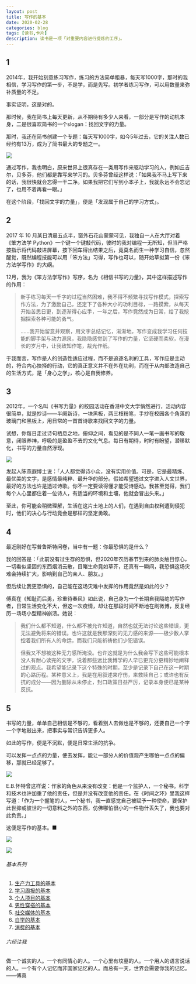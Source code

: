 ```yaml
---
layout: post
title: 写作的基本
date: 2020-02-28
categories: blog
tags: [读书,卡片]
description: 读书是一项「对重要内容进行提炼的工序」。
---
```


## 1  

2014年，我开始刻意练习写作，练习的方法简单粗暴，每天写1000字，那时的我相信，学习写作的第一步，不是学，而是先写。初学者练习写作，可以用数量来弥补质量的不足。

事实证明，这是对的。

那时候，我在简书上每天更新，从不期待有多少人来看，一部分是写作的动机本身，二是很喜欢简书的一个slogan：找回文字的力量。

那时，我还在简书创建一个专题：每天写1000字，如今5年过去，它的关注人数已经约有13万，成为了简书最大的专题之一。

![](https://mmbiz.qpic.cn/mmbiz_png/HRoY0QT1GiaZP4WUlmg9MQBfOaj5HlL8oAbf6JH8JgEUI8uBdHR4582iaMS5NGhCdZP4H5VWAtNtCCicageLoHw0g/0?wx_fmt=png)

通过写作，我也明白，原来世界上很真存在一类用写作来驱动学习的人，例如丘吉尔，贝多芬，他们都是靠写来学习的。贝多芬曾经这样说：「如果我不马上写下来的话，我很快就会忘得一干二净。如果我把它们写到小本子上，我就永远不会忘记了，也用不着再看一眼。」

在这个阶段，「找回文字的力量」，便是「发现属于自己的学习方式」。

## 2

2017 年 10 月某日清晨五点半，窗外石花山蒙蒙可见，我独自一人在大厅对着《笨方法学 Python》一个键一个键敲代码，彼时的我对编程一无所知，但当严格按指示将代码敲进屏幕，按下回车得出结果之后，竟莫名而生一种学习自信，忽然醒觉，既然编程技能可以用「笨方法」习得，写作也可以，随开始草拟第一份《笨方法学写作》的大纲。

12月，我为《笨方法学写作》写序，名为《相信书写的力量》，其中这样描述写作的作用：

> 新手练习每天一千字的过程当然困难，我不得不频繁寻找写作模式，探索写作方法，为了激励自己，还定下了各种大小的功利目标，一路摸索，从每天开始苦思日更，到逐渐得心应手，一年之后，写作竟然成为日常，给了我挖掘探索各种可能的勇气。
> 
> ……我开始留意并观察，用文字总结记忆，渐渐地，写作变成我学习任何技能的脚手架与动力源泉，我隐隐感觉到了写作的力量，它坚硬而柔软，在漫长的岁月中，让我致知作笔，裁光作纸。

于我而言，写作是人的创造性适应过程，而不是追逐名利的工具，写作应是主动的，符合内心抉择的行动，它的真正意义并不在外在功利，而在于从内部改造自己的生活方式，是「身心之学」，核心是自我修养。

## 3  

2012年，一个名叫《书写力量》的校园活动在香港中文大学悄然进行，活动内容很简单，就是抄诗——半阕新诗，一块黑板，两三枝粉笔，手抄在校园各个角落的玻璃门和黑板上，用日常的一首首诗歌来找回文字的力量。

试想，你每日走过诗句栖息之地，俯仰之间，看见的是不同人一笔一画书写的敬意，闭眼养神，呼吸的是盈盈不去的文化气息。每日有期待，时时有盼望，潜移默化，书写的力量自然浮现。

![](https://mmbiz.qpic.cn/mmbiz_jpg/HRoY0QT1GiaZP4WUlmg9MQBfOaj5HlL8o9bByfwpeyrz6P8XcsKnUVM6j1ebYIk4eDmhkjXnXBK2CcbvEjYDF1A/0?wx_fmt=jpeg)

发起人陈燕遐博士说：「人人都觉得诗小众，没有实用价值。可是，它是最精炼、最优美的文字，是感情最纯粹、最升华的部分。假如希望透过文字进入人文世界，最好的方法也许是透过诗歌。你不一定要读得懂才能受诗感动。我甚至觉得，我们每个人心里都住着一位诗人，有适当的环境和土壤，他就会冒出头来。」

至此，你可能会稍微理解，生活在这片土地上的人们，在遇到自由权利遭到侵犯时，他们的决心与行动竟会是那样的坚定勇敢。


## 4

最近刚好在写普鲁斯特问卷，当中有一题：你最恐惧的是什么？

我的回答是：「此前没有过生存的恐惧，但2020年农历春节到来的肺炎触目惊心，一切看似坚固的东西烟消云散，目睹生命竟如草芥，还真有一瞬间，我恐惧这场灾难会持续扩大，影响到自己的亲人、朋友。」

但后续让我更恐惧的，自己能在这场灾难中发挥的作用竟然是如此的少？

傅真在《知耻而后勇，珍重待春风》如此说，自己身为一个长期自我隔绝的写作者，日常生活变化不大，但这一次疫情，却让在那段时间不断地在刷微博，反复经历一场场小型精神崩溃。她说：

> 我们什么都不知道，什么都不被允许知道，自然也就无法讨论这些错误，更无法避免将来的错误。也许这就是我那深刻的无力感的来源——极少数人掌控着我们所有人的命运，而我们只能祈祷他们少犯错误。
> 
> 但我又不想被这种无力感所淹没。也许这就是为什么我会写下这些可能根本没人有耐心读完的文字，说着那些远比我博学的人早已更充分更精妙地阐释过的观点。我希望能记录下这个特殊的时期，至少是记录下自己在这一时期的心路历程。某种意义上，我是在用叙述来疗伤，来救赎自己；或许也有反抗的成分——因为删除从未停止，封口政策日益严厉，记录本身便已是某种反抗。


## 5

书写的力量，单单自己相信是不够的，看着别人去做也是不够的，还要自己一个字一个字地敲出来，把事实与常识告诉更多人。

如此的写作，便是不沉默，便是日常生活的抗争。

可以发挥一点点的力量，便去发挥，能让一部分人的价值观产生哪怕一点点的偏移，那就已经足够了。

![](https://mmbiz.qpic.cn/mmbiz_jpg/HRoY0QT1GiaZP4WUlmg9MQBfOaj5HlL8oUYxHpia4V3jhTb1tELkrIda4pBVIoI5a4A07bYJaVqORu1jm1qA9WfA/0?wx_fmt=jpeg)

E.B.怀特曾这样说：作家的角色从来没有改变：他是一个监护人，一个秘书。科学和技术也许加重了他的责任，但是并没有改变他的责任。在《时间之环》里我这样写道：「作为一个握笔的人，一个秘书，我一直感觉自己被赋予一种使命，要保护此世抑或彼世的一切意料之外的东西，仿佛哪怕很小的一件物什丢失了，我也要对此负责。」

这便是写作的基本。■

![](https://mmbiz.qpic.cn/mmbiz_png/HRoY0QT1Giaanibv7og6mdWvalKOpttsVicvPibiamFuU1WWvtK5svkDW9DVWKscTlbmlYcqtxP4tvBmF4rP9kEVuZA/0?wx_fmt=png)

![](https://mmbiz.qpic.cn/mmbiz_png/HRoY0QT1Giab8z11WZ8hslfRvpYEzJiczd9tibd4wWw6162ibHd9oME7x3gibBth7hJzJ7zTTqreK6fT8esmFnlic5EQ/0?wx_fmt=png)


###### 基本系列

1. [生产力工具的基本](https://mp.weixin.qq.com/s?__biz=MzA4MTQ0NDQxNg==&mid=2650640136&idx=1&sn=102cf60f71e36a54929a75c1a25b8939&chksm=879dc427b0ea4d3180c28c5aa89a4d3842b89564022c9a02b0212323cc9fcd48e892f19403ff&token=471667507&lang=zh_CN#rd)
2. [学习周报的基本](http://mp.weixin.qq.com/s?__biz=MzA4MTQ0NDQxNg==&mid=2650640217&idx=1&sn=906a9ba74d2ac97d17adf1a1ecb6f433&chksm=879dc476b0ea4d60b1c4d28614f6792dd22cdf7ee489498db8fcb364f5d4d1292755c21c2ae6&token=2112094826&lang=zh_CN#rd)
3. [个人项目的基本](https://mp.weixin.qq.com/s?__biz=MzA4MTQ0NDQxNg==&mid=2650640209&idx=1&sn=a98948bf825bec14090186d9b409e8f7&chksm=879dc47eb0ea4d68ad5146ae362603db44c689fcb9a1af3e788a5df719c07d5f71ae9cf6c1d1&token=1862861480&lang=zh_CN#rd) 
4. [男性穿搭的基本 ](https://mp.weixin.qq.com/s?__biz=MzA4MTQ0NDQxNg==&mid=2650640160&idx=1&sn=4e09fc6e170fb5e270fb539c8b365498&chksm=879dc40fb0ea4d196688877870224cf55373ef893fe0497dcafd665fb0bce943d85008cfc8a6&token=471667507&lang=zh_CN#rd)
5. [社交媒体的基本 ](https://mp.weixin.qq.com/s?__biz=MzA4MTQ0NDQxNg==&mid=2650640146&idx=1&sn=24acbcf2873f74b96668cee3cacdc10a&chksm=879dc43db0ea4d2b4ba843b15224fda22cca9e763cebab5d644a9b4727edb23acf07a9a95d8c&token=471667507&lang=zh_CN#rd)
6. [自学的基本](https://mp.weixin.qq.com/s?__biz=MzA4MTQ0NDQxNg==&mid=2650640132&idx=1&sn=b59988b403fcb4d8807d0299ecca52cc&chksm=879dc42bb0ea4d3d90c0ec3cfd64ff08559d690feae3d9f5a22f2da40307a0b443f38da69497&token=471667507&lang=zh_CN#rd)
7. [消费的基本](https://mp.weixin.qq.com/s?__biz=MzA4MTQ0NDQxNg==&mid=2650640164&idx=1&sn=b7b207256dbacda0a5cf95f7859dbbf5&chksm=879dc40bb0ea4d1d1c5acc0552134508a732c294379bb5777ff58f95d81df3cff2bf1734d6f1&token=1862861480&lang=zh_CN#rd)

###### 六经注我

做一个诚实的人。一个有同情心的人。一个心里有坟墓的人。一个用人的语言说话的人。一个有个人记忆而非国家记忆的人。而总有一天，世界会需要你我的记忆。——傅真
